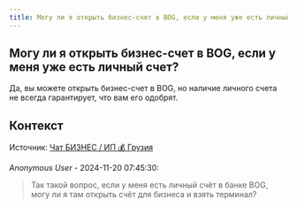 ```yaml
---
title: Могу ли я открыть бизнес-счет в BOG, если у меня уже есть личный счет?
---
```


## Могу ли я открыть бизнес-счет в BOG, если у меня уже есть личный счет?

Да, вы можете открыть бизнес-счет в BOG, но наличие личного счета не всегда гарантирует, что вам его одобрят.

## Контекст

Источник: [Чат БИЗНЕС / ИП 💰 Грузия](https://t.me/ip_ge)

_Anonymous User_ - 2024-11-20 07:45:30:

> Так такой вопрос, если у меня есть личный счёт в банке BOG, могу ли я там открыть счёт для бизнеса и взять терминал?
